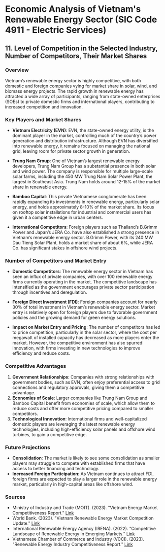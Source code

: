 
# Economic Analysis of Vietnam's Renewable Energy Sector (SIC Code 4911 - Electric Services)
## 11. Level of Competition in the Selected Industry, Number of Competitors, Their Market Shares

### Overview
Vietnam’s renewable energy sector is highly competitive, with both domestic and foreign companies vying for market share in solar, wind, and biomass energy projects. The rapid growth in renewable energy has attracted a wide array of participants, ranging from state-owned enterprises (SOEs) to private domestic firms and international players, contributing to increased competition and innovation.

### Key Players and Market Shares

- **Vietnam Electricity (EVN)**: EVN, the state-owned energy utility, is the dominant player in the market, controlling much of the country’s power generation and distribution infrastructure. Although EVN has diversified into renewable energy, it remains focused on managing the national grid, leaving room for private sector growth in generation.
  
- **Trung Nam Group**: One of Vietnam’s largest renewable energy developers, Trung Nam Group has a substantial presence in both solar and wind power. The company is responsible for multiple large-scale solar farms, including the 450 MW Trung Nam Solar Power Plant, the largest in Southeast Asia. Trung Nam holds around 12-15% of the market share in renewable energy.

- **Bamboo Capital**: This private Vietnamese conglomerate has been rapidly expanding its investments in renewable energy, particularly solar energy, and holds approximately 8-10% of the market share. Its focus on rooftop solar installations for industrial and commercial users has given it a competitive edge in urban centers.

- **International Competitors**: Foreign players such as Thailand’s B.Grimm Power and Japan’s JERA Co. have also established a strong presence in Vietnam’s renewable energy sector. B.Grimm Power, with its 240 MW Dau Tieng Solar Plant, holds a market share of about 6%, while JERA Co. has significant stakes in offshore wind projects.

### Number of Competitors and Market Entry

- **Domestic Competitors**: The renewable energy sector in Vietnam has seen an influx of private companies, with over 100 renewable energy firms currently operating in the market. The competitive landscape has intensified as the government encourages private sector participation through incentives and deregulation.

- **Foreign Direct Investment (FDI)**: Foreign companies account for nearly 30% of total investment in Vietnam’s renewable energy sector. Market entry is relatively open for foreign players due to favorable government policies and the growing demand for green energy solutions.

- **Impact on Market Entry and Pricing**: The number of competitors has led to price competition, particularly in the solar sector, where the cost per megawatt of installed capacity has decreased as more players enter the market. However, the competitive environment has also spurred innovation, with firms investing in new technologies to improve efficiency and reduce costs.

### Competitive Advantages

1. **Government Relationships**: Companies with strong relationships with government bodies, such as EVN, often enjoy preferential access to grid connections and regulatory approvals, giving them a competitive advantage.
2. **Economies of Scale**: Larger companies like Trung Nam Group and Bamboo Capital benefit from economies of scale, which allow them to reduce costs and offer more competitive pricing compared to smaller competitors.
3. **Technological Innovation**: International firms and well-capitalized domestic players are leveraging the latest renewable energy technologies, including high-efficiency solar panels and offshore wind turbines, to gain a competitive edge.

### Future Projections
- **Consolidation**: The market is likely to see some consolidation as smaller players may struggle to compete with established firms that have access to better financing and technology.
- **Increased Foreign Participation**: As Vietnam continues to attract FDI, foreign firms are expected to play a larger role in the renewable energy market, particularly in high-capital areas like offshore wind.

### Sources
- Ministry of Industry and Trade (MOIT). (2023). "Vietnam Energy Market Competitiveness Report." [Link](https://moit.gov.vn)
- World Bank. (2023). "Vietnam Renewable Energy Market Competition Update." [Link](https://www.worldbank.org/en/country/vietnam/publication/vietnam-renewable-energy-competition)
- International Renewable Energy Agency (IRENA). (2022). "Competitive Landscape of Renewable Energy in Emerging Markets." [Link](https://www.irena.org)
- Vietnamese Chamber of Commerce and Industry (VCCI). (2023). "Renewable Energy Industry Competitiveness Report." [Link](https://www.vcci.com.vn)
